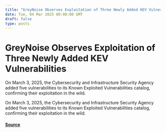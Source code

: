 ```yaml
---
title: "GreyNoise Observes Exploitation of Three Newly Added KEV Vulnerabilities"
date: Tue, 04 Mar 2025 00:00:00 GMT
draft: false
type: posts
---
```

# GreyNoise Observes Exploitation of Three Newly Added KEV Vulnerabilities





On March 3, 2025, the Cybersecurity and Infrastructure Security Agency added five vulnerabilities to its Known Exploited Vulnerabilities catalog, confirming their exploitation in the wild.

On March 3, 2025, the Cybersecurity and Infrastructure Security Agency added five vulnerabilities to its Known Exploited Vulnerabilities catalog, confirming their exploitation in the wild.

#### [Source](https://www.greynoise.io/blog/greynoise-observes-exploitation-three-newly-added-kev-vulnerabilities)


